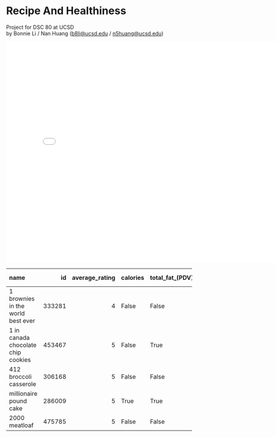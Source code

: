 # Recipe And Healthiness
Project for DSC 80 at UCSD \
by Bonnie Li / Nan Huang (b8li@ucsd.edu / n5huang@ucsd.edu)





<iframe src="assets/correlation.html" width=800 height=600 frameBorder=0></iframe>





| name                                 |     id |   average_rating | calories   | total_fat_(PDV)   | sugar_(PDV)   | sodium_(PDV)   | protein_(PDV)   | saturated_fat_(PDV)   | carbohydrates_(PDV)   |   healthiness level |
|:-------------------------------------|-------:|-----------------:|:-----------|:------------------|:--------------|:---------------|:----------------|:----------------------|:----------------------|--------------------:|
| 1 brownies in the world    best ever | 333281 |                4 | False      | False             | True          | False          | False           | False                 | False                 |                   1 |
| 1 in canada chocolate chip cookies   | 453467 |                5 | False      | True              | True          | False          | False           | True                  | False                 |                   3 |
| 412 broccoli casserole               | 306168 |                5 | False      | False             | False         | False          | False           | True                  | False                 |                   1 |
| millionaire pound cake               | 286009 |                5 | True       | True              | True          | False          | False           | True                  | True                  |                   5 |
| 2000 meatloaf                        | 475785 |                5 | False      | False             | False         | False          | False           | True                  | False                 |                   1 |
